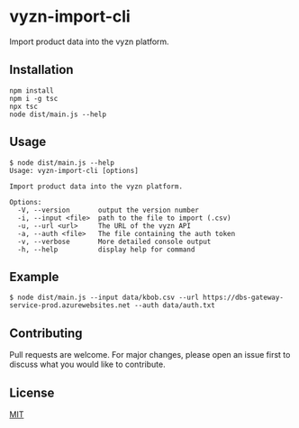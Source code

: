 # vyzn-import-cli

Import product data into the vyzn platform.

## Installation

```
npm install
npm i -g tsc
npx tsc
node dist/main.js --help
```

## Usage

```
$ node dist/main.js --help
Usage: vyzn-import-cli [options]

Import product data into the vyzn platform.

Options:
  -V, --version       output the version number
  -i, --input <file>  path to the file to import (.csv)
  -u, --url <url>     The URL of the vyzn API
  -a, --auth <file>   The file containing the auth token
  -v, --verbose       More detailed console output
  -h, --help          display help for command
```
## Example

```
$ node dist/main.js --input data/kbob.csv --url https://dbs-gateway-service-prod.azurewebsites.net --auth data/auth.txt

```

## Contributing
Pull requests are welcome. For major changes, please open an issue first to discuss what you would like to contribute.

## License
[MIT](https://choosealicense.com/licenses/mit/)
